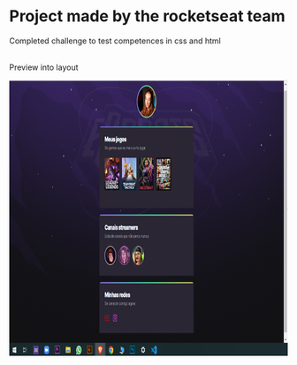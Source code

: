 # Project made by the rocketseat team

<p>
Completed challenge to test competences in css and html

<br>Preview into layout

<p align="center">
<img src="https://github.com/Natandroulis/Rocketseat-mission-sport-explorer/blob/master/Assets/printNLW.png?raw=true"
height="500px" width="780px"> 
</p>
